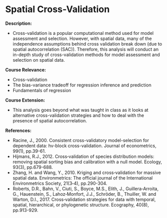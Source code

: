 # Spatial Cross-Validation

**Description:**
- Cross-validation is a popular computational method used for model assessment and selection. However, with spatial data, many of the independence assumptions behind cross validation break down (due to spatial autocorrelation (SAC)). Therefore, this analysis will conduct an in-depth study of cross-validation methods for model assessment and selection on spatial data. 

**Course Relevance:**
- Cross-validation 
- The bias-variance tradeoff for regression inference and prediction
- Fundamentals of regression

**Course Extension:**
- This analysis goes beyond what was taught in class as it looks at alternative cross-validation strategies and how to deal with the presence of spatial autocorrelation. 

**References:**
- Racine, J., 2000. Consistent cross-validatory model-selection for dependent data: hv-block cross-validation. Journal of econometrics, 99(1), pp.39-61.
- Hijmans, R.J., 2012. Cross‐validation of species distribution models: removing spatial sorting bias and calibration with a null model. Ecology, 93(3), pp.679-688.
- Zhang, H. and Wang, Y., 2010. Kriging and cross‐validation for massive spatial data. Environmetrics: The official journal of the International Environmetrics Society, 21(3‐4), pp.290-304.
- Roberts, D.R., Bahn, V., Ciuti, S., Boyce, M.S., Elith, J., Guillera‐Arroita, G., Hauenstein, S., Lahoz‐Monfort, J.J., Schröder, B., Thuiller, W. and Warton, D.I., 2017. Cross‐validation strategies for data with temporal, spatial, hierarchical, or phylogenetic structure. Ecography, 40(8), pp.913-929.

